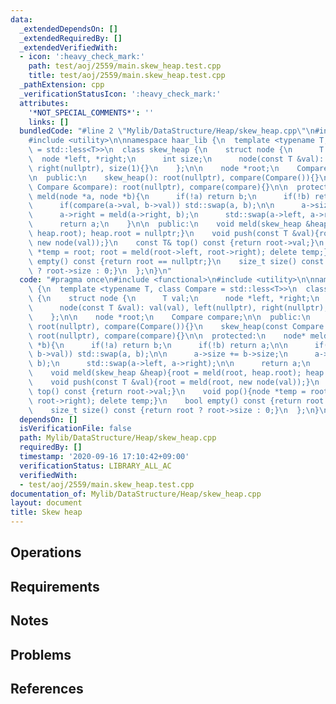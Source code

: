 ```yaml
---
data:
  _extendedDependsOn: []
  _extendedRequiredBy: []
  _extendedVerifiedWith:
  - icon: ':heavy_check_mark:'
    path: test/aoj/2559/main.skew_heap.test.cpp
    title: test/aoj/2559/main.skew_heap.test.cpp
  _pathExtension: cpp
  _verificationStatusIcon: ':heavy_check_mark:'
  attributes:
    '*NOT_SPECIAL_COMMENTS*': ''
    links: []
  bundledCode: "#line 2 \"Mylib/DataStructure/Heap/skew_heap.cpp\"\n#include <functional>\n\
    #include <utility>\n\nnamespace haar_lib {\n  template <typename T, class Compare\
    \ = std::less<T>>\n  class skew_heap {\n    struct node {\n      T val;\n    \
    \  node *left, *right;\n      int size;\n      node(const T &val): val(val), left(nullptr),\
    \ right(nullptr), size(1){}\n    };\n\n    node *root;\n    Compare compare;\n\
    \n  public:\n    skew_heap(): root(nullptr), compare(Compare()){}\n    skew_heap(const\
    \ Compare &compare): root(nullptr), compare(compare){}\n\n  protected:\n    node*\
    \ meld(node *a, node *b){\n      if(!a) return b;\n      if(!b) return a;\n\n\
    \      if(compare(a->val, b->val)) std::swap(a, b);\n\n      a->size += b->size;\n\
    \      a->right = meld(a->right, b);\n      std::swap(a->left, a->right);\n\n\
    \      return a;\n    }\n\n  public:\n    void meld(skew_heap &heap){root = meld(root,\
    \ heap.root); heap.root = nullptr;}\n    void push(const T &val){root = meld(root,\
    \ new node(val));}\n    const T& top() const {return root->val;}\n    void pop(){node\
    \ *temp = root; root = meld(root->left, root->right); delete temp;}\n    bool\
    \ empty() const {return root == nullptr;}\n    size_t size() const {return root\
    \ ? root->size : 0;}\n  };\n}\n"
  code: "#pragma once\n#include <functional>\n#include <utility>\n\nnamespace haar_lib\
    \ {\n  template <typename T, class Compare = std::less<T>>\n  class skew_heap\
    \ {\n    struct node {\n      T val;\n      node *left, *right;\n      int size;\n\
    \      node(const T &val): val(val), left(nullptr), right(nullptr), size(1){}\n\
    \    };\n\n    node *root;\n    Compare compare;\n\n  public:\n    skew_heap():\
    \ root(nullptr), compare(Compare()){}\n    skew_heap(const Compare &compare):\
    \ root(nullptr), compare(compare){}\n\n  protected:\n    node* meld(node *a, node\
    \ *b){\n      if(!a) return b;\n      if(!b) return a;\n\n      if(compare(a->val,\
    \ b->val)) std::swap(a, b);\n\n      a->size += b->size;\n      a->right = meld(a->right,\
    \ b);\n      std::swap(a->left, a->right);\n\n      return a;\n    }\n\n  public:\n\
    \    void meld(skew_heap &heap){root = meld(root, heap.root); heap.root = nullptr;}\n\
    \    void push(const T &val){root = meld(root, new node(val));}\n    const T&\
    \ top() const {return root->val;}\n    void pop(){node *temp = root; root = meld(root->left,\
    \ root->right); delete temp;}\n    bool empty() const {return root == nullptr;}\n\
    \    size_t size() const {return root ? root->size : 0;}\n  };\n}\n"
  dependsOn: []
  isVerificationFile: false
  path: Mylib/DataStructure/Heap/skew_heap.cpp
  requiredBy: []
  timestamp: '2020-09-16 17:10:42+09:00'
  verificationStatus: LIBRARY_ALL_AC
  verifiedWith:
  - test/aoj/2559/main.skew_heap.test.cpp
documentation_of: Mylib/DataStructure/Heap/skew_heap.cpp
layout: document
title: Skew heap
---
```


## Operations

## Requirements

## Notes

## Problems

## References
